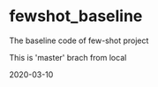 # fewshot_baseline
The baseline code of few-shot project

This is 'master' brach from local

2020-03-10
